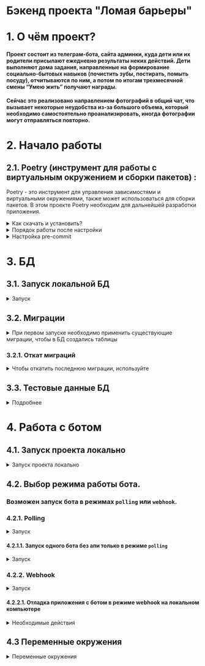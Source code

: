 # Бэкенд проекта "Ломая барьеры"<br /><br />1. О чём проект?

#### Проект состоит из телеграм-бота, сайта админки, куда дети или их родители присылают ежедневно результаты неких действий. Дети выполняют дома задания, направленные на формирование социально-бытовых навыков (почистить зубы, постирать, помыть посуду), отчитываются по ним, а потом по итогам трехмесячной смены “Умею жить” получают награды.<br />
#### Сейчас это реализовано направлением фотографий в общий чат, что вызывает некоторые неудобства из-за большого объема, который необходимо самостоятельно проанализировать, иногда фотографии могут отправляться повторно.

# 2. Начало работы

## 2.1. Poetry (инструмент для работы с виртуальным окружением и сборки пакетов) <a id="poetry"></a>:

Poetry - это инструмент для управления зависимостями и виртуальными окружениями, также может использоваться для сборки пакетов. В этом проекте Poetry необходим для дальнейшей разработки приложения.

<details>
 <summary>
 Как скачать и установить?
 </summary>

### Установка:

Установите poetry следуя [инструкции с официального сайта](https://python-poetry.org/docs/#installation).

После установки перезапустите оболочку и введите команду

```shell
poetry --version
```

Если установка прошла успешно, вы получите ответ в формате

> Poetry version 1.1.13

Для дальнейшей работы введите команду:

```shell
poetry config virtualenvs.in-project true
```

Выполнение данной команды необходимо для создания виртуального окружения в
папке проекта.

После предыдущей команды создадим виртуальное окружение нашего проекта с
помощью команды

```shell
poetry install
```

Результатом выполнения команды станет создание в корне проекта папки .venv.
Зависимости для создания окружения берутся из файлов poetry.lock (приоритетнее)
и pyproject.toml

Для добавления новой зависимости в окружение необходимо выполнить команду

```shell
poetry add <package_name>
```

_Пример использования:_

```shell
poetry add starlette
```

Также poetry позволяет разделять зависимости необходимые для разработки, от
основных.
Для добавления зависимости необходимой для разработки и тестирования необходимо
добавить флаг ***--dev***

```shell
poetry add <package_name> --dev
```

_Пример использования:_

```shell
poetry add pytest --dev
```

</details>

<details>
 <summary>
 Порядок работы после настройки
 </summary>

<br />

Чтобы активировать виртуальное окружение введите команду:

```shell
poetry shell
```

Существует возможность запуска скриптов и команд с помощью команды без
активации окружения:

```shell
poetry run <script_name>.py
```

_Примеры:_

```shell
poetry run python script_name>.py
poetry run pytest
poetry run black
```

Порядок работы в оболочке не меняется. Пример команды для Win:

```shell
python src\run_bot.py
```

</details>

<details>
 <summary>
 Настройка pre-commit <a id="pre-commit"></a>
 </summary>
<br />

```shell
poetry install
pre-commit install
```

Далее при каждом коммите у вас будет происходить автоматическая проверка
линтером, а так же будет происходить автоматическое приведение к единому стилю.
</details>

# 3. БД

## 3.1. Запуск локальной БД

<details>
 <summary>
 Запуск
 </summary>
<br />

```shell
docker-compose -f docker-compose.local.yaml up
```
Если у вас запущен Postgres на компьютере, то остановите его или создайте базу для проекта там.

</details>

## 3.2. Миграции

<details>
 <summary>
 При первом запуске необходимо применить существующие миграции, чтобы в БД создались таблицы
 </summary>
<br />

```shell
alembic upgrade head
```

После изменения модели или добавления новой модели, необходимо создать миграцию:
```shell
alembic revision --autogenerate -m "<Название миграции>"
```
В Названии миграции указать какую модель или поле в модели добавили или удалили.

Например
- add_shift_model
- shift_add_field_title
- shift_remove_field_title

После создания миграции ее необходимо применить:
```shell
alembic upgrade head
```
</details>

### 3.2.1. Откат миграций

<details>
 <summary>
 Чтобы откатить последнюю миграции, используйте
 </summary>
<br />

```shell
alembic downgrade -1
```

Если используются ENUM классы, например поле статус с заранее разрешенными значениями
нужно вручную прописать в миграции создание и удаление типа

Описываем тип
```python
STATUS_ENUM_POSTGRES = postgresql.ENUM('started', 'finished', 'preparing', 'cancelled', name='shift_status', create_type=False)
STATUS_ENUM = sa.Enum('started', 'finished', 'preparing', 'cancelled', name='shift_status')
STATUS_ENUM.with_variant(STATUS_ENUM_POSTGRES, 'postgresql')
```
добавляем к полю
```python
sa.Column('status', STATUS_ENUM, nullable=False),
```
Прописываем удаление при откате миграции
```python
STATUS_ENUM.drop(op.get_bind(), checkfirst=True)
```
Пример из миграции
```python
"""init

Revision ID: bc61d3dfbfa8
Revises:
Create Date: 2022-09-18 07:27:34.175636

"""
from alembic import op
import sqlalchemy as sa
from sqlalchemy.dialects import postgresql

# revision identifiers, used by Alembic.
revision = 'bc61d3dfbfa8'
down_revision = None
branch_labels = None
depends_on = None

STATUS_ENUM_POSTGRES = postgresql.ENUM('started', 'finished', 'preparing', 'cancelled', name='shift_status', create_type=False)
STATUS_ENUM = sa.Enum('started', 'finished', 'preparing', 'cancelled', name='shift_status')
STATUS_ENUM.with_variant(STATUS_ENUM_POSTGRES, 'postgresql')

def upgrade():
    # ### commands auto generated by Alembic - please adjust! ###
    op.create_table('shift',
    sa.Column('id', postgresql.UUID(as_uuid=True), nullable=False),
    sa.Column('created_at', sa.TIMESTAMP(), server_default=sa.text('CURRENT_TIMESTAMP'), nullable=False),
    sa.Column('updated_at', sa.TIMESTAMP(), server_default=sa.text('CURRENT_TIMESTAMP'), nullable=False),
    sa.Column('status', STATUS_ENUM, nullable=False),
    sa.Column('started_at', sa.DATE(), server_default=sa.text('CURRENT_TIMESTAMP'), nullable=False),
    sa.Column('finished_at', sa.DATE(), nullable=False),
    sa.PrimaryKeyConstraint('id')
    )
    # ### end Alembic commands ###

def downgrade():
    # ### commands auto generated by Alembic - please adjust! ###
    op.drop_table('shift')
    STATUS_ENUM.drop(op.get_bind(), checkfirst=True)
    # ### end Alembic commands ###

```

Если добавили значения в choice так же прописываем

```python
def upgrade():
    with op.get_context().autocommit_block():
        op.execute("ALTER TYPE status ADD VALUE 'REJECTED'")
```
Для отката миграции
- переименовываем текущий тип
- создаем новый (с прежними значениями)
- приписываем новый тип для таблицы
- удаляем старый тип

```python
def downgrade():
    op.execute("ALTER TYPE status RENAME TO status_old")
    op.execute("CREATE TYPE status AS ENUM('STARTED', 'ACCEPTED')")
    op.execute((
        "ALTER TABLE transactions ALTER COLUMN status TYPE status USING "
        "status::text::status"
    ))
    op.execute("DROP TYPE status_old")
```

</details>

## 3.3. Тестовые данные БД

<details>
 <summary>
 Подробнее
 </summary><br>

В проекте реализована возможность генерации фейковых (тестовых) данных для БД.<br />

Команда для наполнения БД данными

```shell
py -m data_factory.main
```
#### !!! Внимание!!!
Использование в указанной команде флага `--delete`приведет к удалению
существующих в таблицах данных! База данных повторно заполнится тестовыми данными.

Процесс наполнения БД тестовыми данными подробно описан в `data_factory/README.md`

</details>

# 4. Работа с ботом

## 4.1. Запуск проекта локально

<details>
 <summary>
 Запуск проекта локально
 </summary>
<br />

```shell
python run.py
```

Обратите внимание, что без указания доменного имени с установленным  SSL-сертификатом для переменной **APPLICATION_URL** в переменных окружения, форма регистрации бота загружаться **не будет**. Чтобы этого избежать при локальном тестировании, воспользуйтесь инструкцией, указанной в пункте [4.2.2.1](#4221-отладка-приложения-с-ботом-в-режиме-webhook-на-локальном-компьютере)

</details>

## 4.2. Выбор режима работы бота.
### Возможен запуск бота в режимах `polling` или `webhook`.<br/>

### 4.2.1. Polling

<details>
 <summary>
 Запуск
 </summary><br />

Для запуска бота в режиме `polling` нужно установить переменной окружения `BOT_WEBHOOK_MODE` значение `false`. Дополнительных настроек не требуется.

</details>

#### 4.2.1.1. Запуск одного бота без апи только в режиме `polling`

<details>
 <summary>
 Запуск
 </summary><br>

Бот без апи запускается только в режиме `polling`.
```shell
python run_bot.py
```
</details>

### 4.2.2. Webhook

<details>
 <summary>
 Запуск
 </summary><br />

Для запуска бота в режиме `webhook` нужно установить переменной окружения `BOT_WEBHOOK_MODE` значение `true`, а также указать домен, на котором развернуто приложение в переменной `APPLICATION_URL`:

```
BOT_WEBHOOK_MODE=true
APPLICATION_URL=https://example.ngrok.io
```

</details>

#### 4.2.2.1. Отладка приложения с ботом в режиме webhook на локальном компьютере

<details>
 <summary>
 Необходимые действия
 </summary><br>

В случае отсутствия сервера с доменным именем и установленным SSL-сертификатом, для отладки приложения можно воспользоваться <a href="https://ngrok.com/">ngrok</a> для построения туннеля до вашего компьютера.<br>
Для этого необходимо:
 - Скачать и установить <a href="https://ngrok.com/">ngrok</a>
 - Зарегестрироваться в сервисе <a href="https://ngrok.com/">ngrok</a> и получить <a href="https://dashboard.ngrok.com/get-started/your-authtoken">токен</a>
 - зарегистрировать полученный токен на локальном комьютере
 ```shell
 ngrok config add-authtoken <ваш токен>
 ```
 - Запустить тоннель ngrok
 ```shell
 ngrok http 8080
 ```
 - в переменной окружения `APPLICATION_URL` указать адрес (`https`), предоставленный сервисом `ngrok`:
 ```dotenv
 APPLICATION_URL=https://1234-56-78-9.eu.ngrok.io # пример
 ```
 - Запустить приложение с ботом в режиме webhook (см. выше)
  ```shell
 python run.py
 ```

Более подробная информация об использовании сервиса ngrok доступна на <a href="https://ngrok.com/">официальном сайте</a>
</details>

## 4.3 Переменные окружения

<details>
 <summary>
 Переменные окружения
 </summary>
<br />

```dotenv
POSTGRES_DB=lomaya_baryery_db_local  # имя базы данных
POSTGRES_USER=postgres # логин для подключения к базе данных
POSTGRES_PASSWORD=postgres # пароль для подключения к БД
DB_HOST=localhost # название сервиса (контейнера)
DB_PORT=6100 # порт для подключения к БД
BOT_TOKEN= # токен бота
BOT_WEBHOOK_MODE=False # запустить бота в режиме webhook(true)|polling(false)
APPLICATION_URL= # домен, на котором развернуто приложение
SEND_NEW_TASK_HOUR=8  # время отправки нового задания
SEND_NO_REPORT_REMINDER_HOUR=20  # время отправки напоминания об отчёте
HEALTHCHECK_API_URL=http://127.0.0.1:8080/docs # эндпоинт для проверки API

```
Перед запуском проекта необходимо создать копию файла
```.env.example```, назвав его ```.env``` и установить значения:
 - `BOT_TOKEN` - токен бота;
 - `APPLICATION_URL` - домен, на котором развернуто приложение;

</details>
